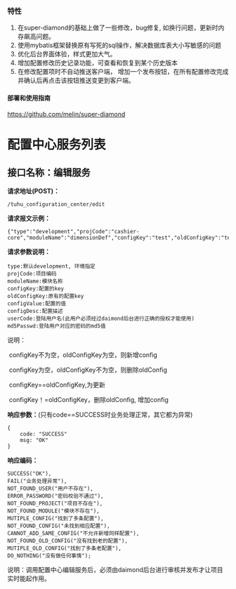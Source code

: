 ### 特性
1. 在super-diamond的基础上做了一些修改，bug修复, 如换行问题，更新时内存飙高问题。
2. 使用mybatis框架替换原有写死的sql操作，解决数据库表大小写敏感的问题
3. 优化后台界面体验，样式更加大气。
4. 增加配置修改历史记录功能，可查看和恢复到某个历史版本
5. 在修改配置项时不自动推送客户端， 增加一个发布按钮，在所有配置修改完成并确认后再点击该按钮推送变更到客户端。

#### 部署和使用指南
https://github.com/melin/super-diamond



# 配置中心服务列表

## 接口名称：编辑服务

**请求地址(POST)：**

```
/tuhu_configuration_center/edit
```

**请求报文示例：**

```
{"type":"development","projCode":"cashier-core","moduleName":"dimensionDef","configKey":"test","oldConfigKey":"test","configValue":"testttt","configDesc":"test","userCode":"quyinjun","md5Passwd":"25d55ad283aa400af464c76d713c07ad"}
```

**请求参数说明：**

```
type:默认development, 环境指定
projCode:项目编码
moduleName:模块名称
configKey:配置的key
oldConfigKey:原有的配置key
configValue:配置的值 
configDesc:配置描述
userCode:登陆用户名(此用户必须经过daimond后台进行正确的授权才能使用)
md5Passwd:登陆用户对应的密码的md5值
```

说明：

​	configKey不为空，oldConfigKey为空，则新增config

​	configKey为空，oldConfigKey不为空，则删除oldConfig

​	configKey==oldConfigKey,为更新

​	configKey！=oldConfigKey，删除oldConfig, 增加config

**响应参数：**(只有code==SUCCESS时业务处理正常，其它都为异常)

```
{
	code: "SUCCESS"
	msg: "OK"
}
```

**响应编码：**

```
SUCCESS("OK"),
FAIL("业务处理异常"),
NOT_FOUND_USER("用户不存在"),
ERROR_PASSWORD("密码校验不通过"),
NOT_FOUND_PROJECT("项目不存在"),
NOT_FOUND_MODULE("模块不存在"),
MUTIPLE_CONFIG("找到了多条配置"),
NOT_FOUND_CONFIG("未找到相应配置"),
CANNOT_ADD_SAME_CONFIG("不允许新增同样配置"),
NOT_FOUND_OLD_CONFIG("没有找到老的配置"),
MUTIPLE_OLD_CONFIG("找到了多条老配置"),
DO_NOTHING("没有做任何事情");
```

说明：调用配置中心编辑服务后，必须由daimond后台进行审核并发布才让项目实时能起作用。